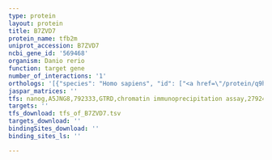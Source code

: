 ```yaml
---
type: protein
layout: protein
title: B7ZVD7
protein_name: tfb2m
uniprot_accession: B7ZVD7
ncbi_gene_id: '569468'
organism: Danio rerio
function: target gene
number_of_interactions: '1'
orthologs: '[{"species": "Homo sapiens", "id": ["<a href=\"/protein/q9h5q4\">Q9H5Q4</a>"]}, {"species": "Mus musculus", "id": ["<a href=\"/protein/q3tl26\">Q3TL26</a>"]}, {"species": "Rattus norvegicus", "id": ["Q5U2T7"]}, {"species": "Drosophila melanogaster", "id": ["<a href=\"/protein/q9vh38\">Q9VH38</a>"]}]'
jaspar_matrices: ''
tfs: nanog,A5JNG8,792333,GTRD,chromatin immunoprecipitation assay,27924024%5Buid%5D,No
targets: ''
tfs_download: tfs_of_B7ZVD7.tsv
targets_download: ''
bindingSites_download: ''
binding_sites_ls: ''

---
```

